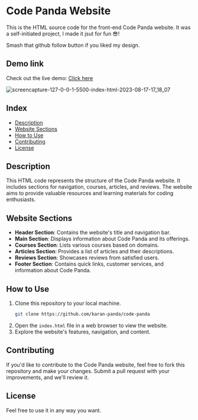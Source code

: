 # Code Panda Website

This is the HTML source code for the front-end Code Panda website. It was a self-initiated project, I made it jsut for fun 😎!

Smash that github follow button if you liked my design.

## Demo link
Check out the live demo: [Click here](https://code-panda.netlify.app/)

![screencapture-127-0-0-1-5500-index-html-2023-08-17-17_18_07](https://github.com/karan-panda/code-panda/assets/108183567/57d38ea5-e9e0-4ad6-9ffe-a3dca9bbe58f)

## Index
- [Description](#description)
- [Website Sections](#website-sections)
- [How to Use](#how-to-use)
- [Contributing](#contributing)
- [License](#license)

## Description

This HTML code represents the structure of the Code Panda website. It includes sections for navigation, courses, articles, and reviews. The website aims to provide valuable resources and learning materials for coding enthusiasts.

## Website Sections

- **Header Section**: Contains the website's title and navigation bar.
- **Main Section**: Displays information about Code Panda and its offerings.
- **Courses Section**: Lists various courses based on domains.
- **Articles Section**: Provides a list of articles and their descriptions.
- **Reviews Section**: Showcases reviews from satisfied users.
- **Footer Section**: Contains quick links, customer services, and information about Code Panda.

## How to Use

1. Clone this repository to your local machine.
    ```bash
    git clone https://github.com/karan-panda/code-panda
    ```
2. Open the `index.html` file in a web browser to view the website.
3. Explore the website's features, navigation, and content.

## Contributing

If you'd like to contribute to the Code Panda website, feel free to fork this repository and make your changes. Submit a pull request with your improvements, and we'll review it.

## License

Feel free to use it in any way you want.
